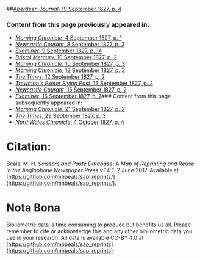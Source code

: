 ##[*Aberdeen Journal*, 19 September 1827, p. 4](https://mhbeals.github.io/sap_html/Aberdeen-Journal/Aberdeen-Journal-19-September-1827-p-4)

### Content from this page previously appeared in:
+ [*Morning Chronicle*, 4 September 1827, p. 1](https://mhbeals.github.io/sap_html/Morning-Chronicle/Morning-Chronicle-4-September-1827-p-1)
+ [*Newcastle Courant*, 8 September 1827, p. 3](https://mhbeals.github.io/sap_html/Newcastle-Courant/Newcastle-Courant-8-September-1827-p-3)
+ [*Examiner*, 9 September 1827, p. 14](https://mhbeals.github.io/sap_html/Examiner/Examiner-9-September-1827-p-14)
+ [*Bristol Mercury*, 10 September 1827, p. 2](https://mhbeals.github.io/sap_html/Bristol-Mercury/Bristol-Mercury-10-September-1827-p-2)
+ [*Morning Chronicle*, 10 September 1827, p. 3](https://mhbeals.github.io/sap_html/Morning-Chronicle/Morning-Chronicle-10-September-1827-p-3)
+ [*Morning Chronicle*, 12 September 1827, p. 3](https://mhbeals.github.io/sap_html/Morning-Chronicle/Morning-Chronicle-12-September-1827-p-3)
+ [*The Times*, 12 September 1827, p. 2](https://mhbeals.github.io/sap_html/The-Times/The-Times-12-September-1827-p-2)
+ [*Trewman's Exeter Flying Post*, 13 September 1827, p. 2](https://mhbeals.github.io/sap_html/Trewman's-Exeter-Flying-Post/Trewman's-Exeter-Flying-Post-13-September-1827-p-2)
+ [*Newcastle Courant*, 15 September 1827, p. 2](https://mhbeals.github.io/sap_html/Newcastle-Courant/Newcastle-Courant-15-September-1827-p-2)
+ [*Examiner*, 16 September 1827, p. 7](https://mhbeals.github.io/sap_html/Examiner/Examiner-16-September-1827-p-7)### Content from this page subsequently appeared in:
+ [*Morning Chronicle*, 21 September 1827, p. 2](https://mhbeals.github.io/sap_html/Morning-Chronicle/Morning-Chronicle-21-September-1827-p-2)
+ [*The Times*, 29 September 1827, p. 3](https://mhbeals.github.io/sap_html/The-Times/The-Times-29-September-1827-p-3)
+ [*NorthWales Chronicle*, 4 October 1827, p. 4](https://mhbeals.github.io/sap_html/NorthWales-Chronicle/NorthWales-Chronicle-4-October-1827-p-4)
                    
# Citation: 

Beals. M. H. *Scissors and Paste Database: A Map of Reprinting and Reuse in the Anglophone Newspaper Press v.1.0.1.* 2 June 2017. Available at [https://github.com/mhbeals/sap_reprints/](https://github.com/mhbeals/sap_reprints/). 
                    
# Nota Bona

Bibliometric data is time consuming to produce but benefits us all. Please remember to cite or acknowledge this and any other bibliometric data you use in your research. All data is available CC-BY 4.0 at [https://github.com/mhbeals/sap_reprints](https://github.com/mhbeals/sap_reprints)